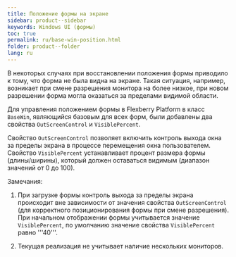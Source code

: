 ```yaml
---
title: Положение формы на экране
sidebar: product--sidebar
keywords: Windows UI (формы)
toc: true
permalink: ru/base-win-position.html
folder: product--folder
lang: ru
---
```


В некоторых случаях при восстановлении положения формы приводило к тому, что форма не была видна на экране. Такая ситуация, например, возникает при смене разрешения монитора на более низкое, при новом разрешении форма могла оказаться за пределами видимой области.

Для управления положением формы в Flexberry Platform в класс `BaseWin`, являющийся базовым для всех форм, были добавлены два свойства `OutScreenControl` и `VisiblePercent`.

Свойство `OutScreenControl` позволяет включить контроль выхода окна за пределы экрана в процессе перемещения окна пользователем. Свойство `VisiblePercent` устанавливает процент размера формы (длины/ширины), который должен оставаться видимым (диапазон значений от 0 до 100).

Замечания:

1. При загрузке формы контроль выхода за пределы экрана происходит вне зависимости от значения свойства `OutScreenControl` (для корректного позиционирования формы при смене разрешения). При начальном отображении формы учитывается значение `VisiblePercent`, по умолчанию значение свойства `VisiblePercent` равно '''40'''.

2. Текущая реализация не учитывает наличие нескольких мониторов.


